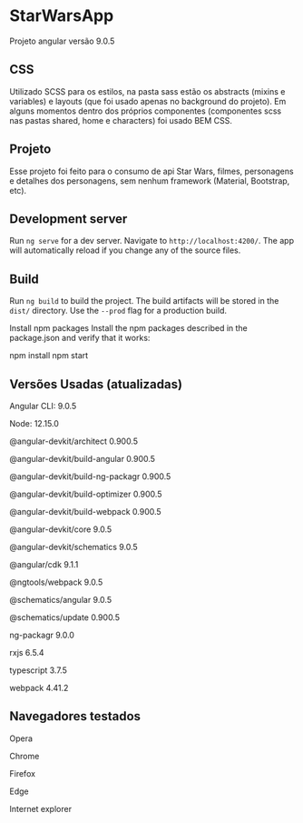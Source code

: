 # StarWarsApp

Projeto angular versão 9.0.5

## CSS

Utilizado SCSS para os estilos, na pasta sass estão os abstracts (mixins e variables) e layouts (que foi usado apenas no background do projeto).
Em alguns momentos dentro dos próprios componentes (componentes scss nas pastas shared, home e characters) foi usado BEM CSS.

## Projeto

Esse projeto foi feito para o consumo de api Star Wars, filmes, personagens e detalhes dos personagens, sem nenhum framework (Material, Bootstrap, etc).


## Development server

Run `ng serve` for a dev server. Navigate to `http://localhost:4200/`. The app will automatically reload if you change any of the source files.


## Build

Run `ng build` to build the project. The build artifacts will be stored in the `dist/` directory. Use the `--prod` flag for a production build.


Install npm packages
Install the npm packages described in the package.json and verify that it works:

npm install
npm start



## Versões Usadas (atualizadas)
Angular CLI: 9.0.5

Node: 12.15.0 

@angular-devkit/architect          0.900.5

@angular-devkit/build-angular      0.900.5

@angular-devkit/build-ng-packagr   0.900.5

@angular-devkit/build-optimizer    0.900.5

@angular-devkit/build-webpack      0.900.5

@angular-devkit/core               9.0.5

@angular-devkit/schematics         9.0.5

@angular/cdk                       9.1.1

@ngtools/webpack                   9.0.5

@schematics/angular                9.0.5

@schematics/update                 0.900.5

ng-packagr                         9.0.0

rxjs                               6.5.4

typescript                         3.7.5

webpack                            4.41.2



## Navegadores testados
Opera

Chrome

Firefox

Edge

Internet explorer




